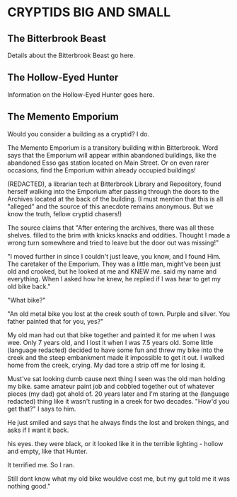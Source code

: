 # CRYPTIDS BIG AND SMALL

## The Bitterbrook Beast
Details about the Bitterbrook Beast go here.

## The Hollow-Eyed Hunter
Information on the Hollow-Eyed Hunter goes here.

## The Memento Emporium
Would you consider a building as a cryptid? I do.

The Memento Emporium is a transitory building within Bitterbrook. Word says that the Emporium will appear within abandoned buildings, like the abandoned Esso gas station located on Main Street.
Or on even rarer occasions, find the Emporium within already occupied buildings!

(REDACTED), a librarian tech at Bitterbrook Library and Repository, found herself walking into the Emporium after passing through the doors to the Archives located at the back of the building. (I must mention that this is all "alleged" and the source of this anecdote remains anonymous. But we know the truth, fellow cryptid chasers!)

The source claims that "After entering the archives, there was all these shelves. filled to the brim with knicks knacks and oddities. Thought I made a wrong turn somewhere and tried to leave but the door out was missing!"

"I moved further in since I couldn't just leave, you know, and I found Him. The caretaker of the Emporium. They was a little man, might've been just old and crooked, but he looked at me and KNEW me. said my name and everything. When I asked how he knew, he replied if I was hear to get my old bike back."

"What bike?"

"An old metal bike you lost at the creek south of town. Purple and silver. You father painted that for you, yes?"

My old man had out that bike together and painted it for me when I was wee. Only 7 years old, and I lost it when I was 7.5 years old. Some little (language redacted) decided to have some fun and threw my bike into the creek and the steep embankment made it impossible to get it out. I walked home from the creek, crying. My dad tore a strip off me for losing it.

Must've sat looking dumb cause next thing I seen was the old man holding my bike. same amateur paint job and cobbled together out of whatever pieces (my dad) got ahold of. 20 years later and I'm staring at the (language redacted) thing like it wasn't rusting in a creek for two decades. "How'd you get that?" I says to him.

He just smiled and says that he always finds the lost and broken things, and asks if I want it back.

his eyes. they were black, or it looked like it in the terrible lighting - hollow and empty, like that Hunter. 


It terrified me. So I ran.

Still dont know what my old bike wouldve cost me, but my gut told me it was nothing good."
